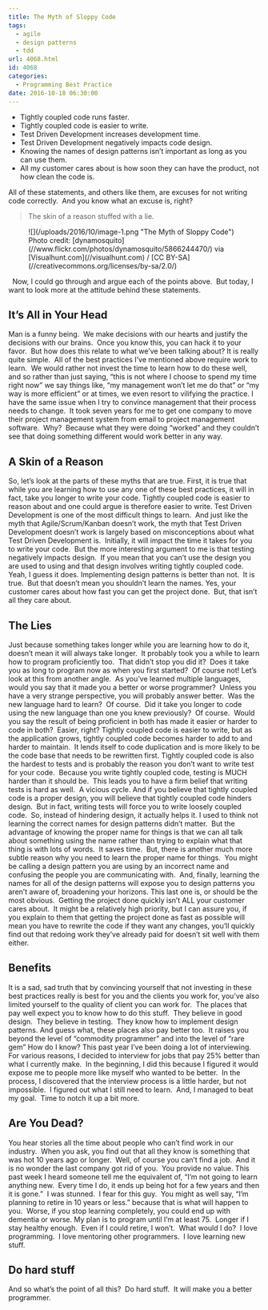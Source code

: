 ```yaml
---
title: The Myth of Sloppy Code
tags:
  - agile
  - design patterns
  - tdd
url: 4068.html
id: 4068
categories:
  - Programming Best Practice
date: 2016-10-18 06:30:00
---
```


*   Tightly coupled code runs faster.
*   Tightly coupled code is easier to write.
*   Test Driven Development increases development time.
*   Test Driven Development negatively impacts code design.
*   Knowing the names of design patterns isn’t important as long as you can use them.
*   All my customer cares about is how soon they can have the product, not how clean the code is.

All of these statements, and others like them, are excuses for not writing code correctly.  And you know what an excuse is, right?

> The skin of a reason stuffed with a lie.

<figure>![](/uploads/2016/10/image-1.png "The Myth of Sloppy Code")<figcaption>Photo credit: [dynamosquito](//www.flickr.com/photos/dynamosquito/5866244470/) via [Visualhunt.com](//visualhunt.com) / [CC BY-SA](//creativecommons.org/licenses/by-sa/2.0/)</figcaption></figure>

<!-- more -->    Now, I could go through and argue each of the points above.  But today, I want to look more at the attitude behind these statements.

It’s All in Your Head
---------------------

Man is a funny being.  We make decisions with our hearts and justify the decisions with our brains.  Once you know this, you can hack it to your favor.  But how does this relate to what we’ve been talking about? It is really quite simple.  All of the best practices I’ve mentioned above require work to learn.  We would rather not invest the time to learn how to do these well, and so rather than just saying, “this is not where I choose to spend my time right now” we say things like, “my management won’t let me do that” or “my way is more efficient” or at times, we even resort to vilifying the practice. I have the same issue when I try to convince management that their process needs to change.  It took seven years for me to get one company to move their project management system from email to project management software.  Why?  Because what they were doing “worked” and they couldn’t see that doing something different would work better in any way.

A Skin of a Reason
------------------

So, let’s look at the parts of these myths that are true. First, it is true that while you are learning how to use any one of these best practices, it will in fact, take you longer to write your code. Tightly coupled code is easier to reason about and one could argue is therefore easier to write. Test Driven Development is one of the most difficult things to learn.  And just like the myth that Agile/Scrum/Kanban doesn’t work, the myth that Test Driven Development doesn’t work is largely based on misconceptions about what Test Driven Development is.  Initially, it will impact the time it takes for you to write your code.  But the more interesting argument to me is that testing negatively impacts design.  If you mean that you can’t use the design you are used to using and that design involves writing tightly coupled code.  Yeah, I guess it does. Implementing design patterns is better than not.  It is true.  But that doesn’t mean you shouldn’t learn the names. Yes, your customer cares about how fast you can get the project done.  But, that isn’t all they care about.

The Lies
--------

Just because something takes longer while you are learning how to do it, doesn’t mean it will always take longer.  It probably took you a while to learn how to program proficiently too.  That didn’t stop you did it?  Does it take you as long to program now as when you first started?  Of course not! Let’s look at this from another angle.  As you’ve learned multiple languages, would you say that it made you a better or worse programmer?  Unless you have a very strange perspective, you will probably answer better.  Was the new language hard to learn?  Of course.  Did it take you longer to code using the new language than one you knew previously?  Of course.  Would you say the result of being proficient in both has made it easier or harder to code in both?  Easier, right? Tightly coupled code is easier to write, but as the application grows, tightly coupled code becomes harder to add to and harder to maintain.  It lends itself to code duplication and is more likely to be the code base that needs to be rewritten first. Tightly coupled code is also the hardest to tests and is probably the reason you don’t want to write test for your code.  Because you write tightly coupled code, testing is MUCH harder than it should be.  This leads you to have a firm belief that writing tests is hard as well.  A vicious cycle. And if you believe that tightly coupled code is a proper design, you will believe that tightly coupled code hinders design.  But in fact, writing tests will force you to write loosely coupled code.  So, instead of hindering design, it actually helps it. I used to think not learning the correct names for design patterns didn’t matter.  But the advantage of knowing the proper name for things is that we can all talk about something using the name rather than trying to explain what that thing is with lots of words.  It saves time.  But, there is another much more subtle reason why you need to learn the proper name for things.  You might be calling a design pattern you are using by an incorrect name and confusing the people you are communicating with.  And, finally, learning the names for all of the design patterns will expose you to design patterns you aren’t aware of, broadening your horizons. This last one is, or should be the most obvious.  Getting the project done quickly isn’t ALL your customer cares about.  It might be a relatively high priority, but I can assure you, if you explain to them that getting the project done as fast as possible will mean you have to rewrite the code if they want any changes, you’ll quickly find out that redoing work they’ve already paid for doesn’t sit well with them either.

Benefits
--------

It is a sad, sad truth that by convincing yourself that not investing in these best practices really is best for you and the clients you work for, you’ve also limited yourself to the quality of client you can work for.  The places that pay well expect you to know how to do this stuff.  They believe in good design.  They believe in testing.  They know how to implement design patterns. And guess what, these places also pay better too.  It raises you beyond the level of “commodity programmer” and into the level of “rare gem” How do I know? This past year I’ve been doing a lot of interviewing.  For various reasons, I decided to interview for jobs that pay 25% better than what I currently make.  In the beginning, I did this because I figured it would expose me to people more like myself who wanted to be better.  In the process, I discovered that the interview process is a little harder, but not impossible.  I figured out what I still need to learn.  And, I managed to beat my goal.  Time to notch it up a bit more.

Are You Dead?
-------------

You hear stories all the time about people who can’t find work in our industry.  When you ask, you find out that all they know is something that was hot 10 years ago or longer.  Well, of course you can’t find a job.  And it is no wonder the last company got rid of you.  You provide no value. This past week I heard someone tell me the equivalent of, “I’m not going to learn anything new.  Every time I do, it ends up being hot for a few years and then it is gone.”  I was stunned.  I fear for this guy.  You might as well say, “I’m planning to retire in 10 years or less.” because that is what will happen to you.  Worse, if you stop learning completely, you could end up with dementia or worse. My plan is to program until I’m at least 75.  Longer if I stay healthy enough.  Even if I could retire, I won’t.  What would I do?  I love programming.  I love mentoring other programmers.  I love learning new stuff.

Do hard stuff
-------------

And so what’s the point of all this?  Do hard stuff.  It will make you a better programmer.
